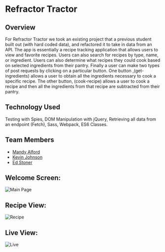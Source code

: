 # Refractor Tractor


## Overview

For Refractor Tractor we took an existing project that a previous student built out (with hard coded data), and refactored it to take in data from an API. The app is essentially a recipe tracking application that allows users to view and favorite recipes. Users can also search for recipes by type, name, or ingredient. Users can also determine what recipes they could cook based on selected ingredients from their pantry. Finally a user can make two types of post requests by clicking on a particular button. One button ,(get-ingredients) allows a user to obtain all the ingredients necessary to cook a specific recipe. The other button, (cook-recipe) allows a user to cook a recipe and then all the ingredients from that recipe are subtracted from their pantry.


## Technology Used

Testing with Spies, DOM Manipulation with jQuery, Retrieving all data from an endpoint (Fetch), Sass, Webpack, ES6 Classes.


## Team Members
* [Mandy Alford](https://github.com/MandyAlford)
* [Kevin Johnson](https://github.com/KevDev90)
* [Ed Stoner](https://https://github.com/edlsto)


## Welcome Screen:
![Main Page](https://user-images.githubusercontent.com/49801538/75312435-1fd89080-5817-11ea-9463-36180b337ab0.png)

## Recipe View:
![Recipe](https://user-images.githubusercontent.com/49801538/75312578-970e2480-5817-11ea-8d08-3dea38d1a47a.png)

## Live View:
![Live](https://media.giphy.com/media/mBLO3pSdQ8qJU1o9YM/giphy.gif)
